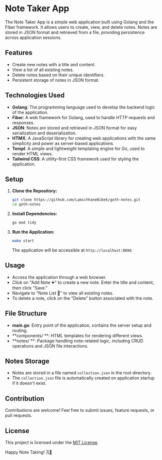 # Note Taker App

The Note Taker App is a simple web application built using Golang and the Fiber framework. It allows users to create, view, and delete notes. Notes are stored in JSON format and retrieved from a file, providing persistence across application sessions.

## Features

- Create new notes with a title and content.
- View a list of all existing notes.
- Delete notes based on their unique identifiers.
- Persistent storage of notes in JSON format.

## Technologies Used

- **Golang**: The programming language used to develop the backend logic of the application.
- **Fiber**: A web framework for Golang, used to handle HTTP requests and responses.
- **JSON**: Notes are stored and retrieved in JSON format for easy serialization and deserialization.
- **HTMX**: A JavaScript library for creating web applications with the same simplicity and power as server-based applications.
- **Templ**: A simple and lightweight templating engine for Go, used to render HTML views.
- **Tailwind CSS**: A utility-first CSS framework used for styling the application.

## Setup

1. **Clone the Repository:**
   ```bash
   git clone https://github.com/LamichhaneBibek/goth-notes.git
   cd goth-notes
   ```

2. **Install Dependencies:**
   ```bash
   go mod tidy
   ```

3. **Run the Application:**
   ```bash
   make start
   ```
   The application will be accessible at `http://localhost:8080`.

## Usage

- Access the application through a web browser.
- Click on "Add Note ➕" to create a new note. Enter the title and content, then click "Save."
- Navigate to "Note List 📑" to view all existing notes.
- To delete a note, click on the "Delete" button associated with the note.

## File Structure

- **main.go**: Entry point of the application, contains the server setup and routing.
- **components/ **: HTML templates for rendering different views.
- **notes/ **: Package handling note-related logic, including CRUD operations and JSON file interactions.

## Notes Storage

- Notes are stored in a file named `collection.json` in the root directory.
- The `collection.json` file is automatically created on application startup if it doesn't exist.

## Contribution

Contributions are welcome! Feel free to submit issues, feature requests, or pull requests.

## License

This project is licensed under the [MIT License](LICENSE).

Happy Note Taking! 🗒️🚀